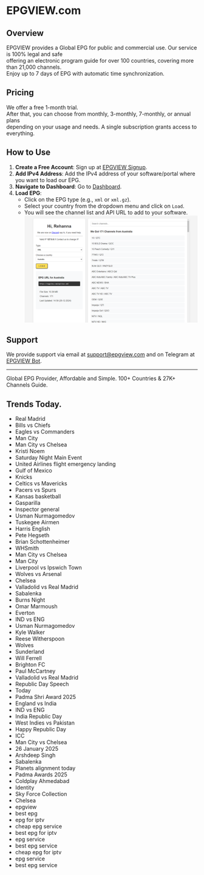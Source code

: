 # EPGVIEW.com



## Overview
EPGVIEW provides a Global EPG for public and commercial use. Our service is 100% legal and safe\
offering an electronic program guide for over 100 countries, covering more than 21,000 channels.\
Enjoy up to 7 days of EPG with automatic time synchronization.

## Pricing
We offer a free 1-month trial. \
After that, you can choose from monthly, 3-monthly, 7-monthly, or annual plans \
depending on your usage and needs. A single subscription grants access to everything.

## How to Use
1. **Create a Free Account**: Sign up at [EPGVIEW Signup](https://epgview.com/signup.php).
2. **Add IPv4 Address**: Add the IPv4 address of your software/portal where you want to load our EPG.
3. **Navigate to Dashboard**: Go to [Dashboard](https://epgview.com/dashboard.php).
4. **Load EPG**:
   - Click on the EPG type (e.g., `xml` or `xml.gz`).
   - Select your country from the dropdown menu and click on `Load`.
   - You will see the channel list and API URL to add to your software.
![EPGVIEW](img/dashboard.png)
## Support
We provide support via email at [support@epgview.com](mailto:support@epgview.com) and on Telegram at [EPGVIEW Bot](https://t.me/epgview_bot).

---

Global EPG Provider, Affordable and Simple. 100+ Countries & 27K+ Channels Guide.

## Trends Today.

- Real Madrid
- Bills vs Chiefs
- Eagles vs Commanders
- Man City
- Man City vs Chelsea
- Kristi Noem
- Saturday Night Main Event
- United Airlines flight emergency landing
- Gulf of Mexico
- Knicks
- Celtics vs Mavericks
- Pacers vs Spurs
- Kansas basketball
- Gasparilla
- Inspector general
- Usman Nurmagomedov
- Tuskegee Airmen
- Harris English
- Pete Hegseth
- Brian Schottenheimer
- WHSmith
- Man City vs Chelsea
- Man City
- Liverpool vs Ipswich Town
- Wolves vs Arsenal
- Chelsea
- Valladolid vs Real Madrid
- Sabalenka
- Burns Night
- Omar Marmoush
- Everton
- IND vs ENG
- Usman Nurmagomedov
- Kyle Walker
- Reese Witherspoon
- Wolves
- Sunderland
- Will Ferrell
- Brighton FC
- Paul McCartney
- Valladolid vs Real Madrid
- Republic Day Speech
- Today
- Padma Shri Award 2025
- England vs India
- IND vs ENG
- India Republic Day
- West Indies vs Pakistan
- Happy Republic Day
- ICC
- Man City vs Chelsea
- 26 January 2025
- Arshdeep Singh
- Sabalenka
- Planets alignment today
- Padma Awards 2025
- Coldplay Ahmedabad
- Identity
- Sky Force Collection
- Chelsea
- epgview
- best epg
- epg for iptv
- cheap epg service
- best epg for iptv
- epg service
- best epg service
- cheap epg for iptv
- epg service
- best epg service

